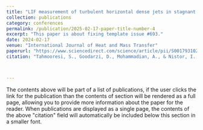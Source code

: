 ```yaml
---
title: "LIF measurement of turbulent horizontal dense jets in stagnant ambient"
collection: publications
category: conferences
permalink: /publication/2025-02-17-paper-title-number-4
excerpt: "This paper is about fixing template issue #693."
date: 2024-02-17
venue: "International Journal of Heat and Mass Transfer"
paperurl: "https://www.sciencedirect.com/science/article/pii/S001793102500208X"
citation: "Tahmooresi, S., Goodarzi, D., Mohammadian, A., & Nistor, I. (2025). LIF measurement of turbulent horizontal dense jets in stagnant ambient. International Journal of Heat and Mass Transfer, 244, 126867."



---
```


The contents above will be part of a list of publications, if the user clicks the link for the publication than the contents of section will be rendered as a full page, allowing you to provide more information about the paper for the reader. When publications are displayed as a single page, the contents of the above "citation" field will automatically be included below this section in a smaller font.
